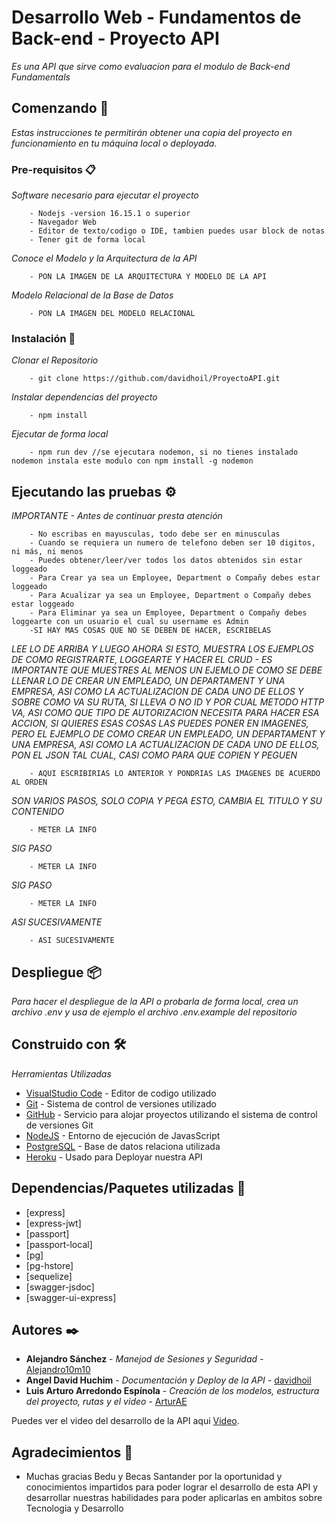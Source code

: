 # Desarrollo Web - Fundamentos de Back-end - Proyecto API

_Es una API que sirve como evaluacion para el modulo de Back-end Fundamentals_

## Comenzando 🚀

_Estas instrucciones te permitirán obtener una copia del proyecto en funcionamiento en tu máquina local o deployada._

### Pre-requisitos 📋

_Software necesario para ejecutar el proyecto_

```
    - Nodejs -version 16.15.1 o superior
    - Navegador Web
    - Editor de texto/codigo o IDE, tambien puedes usar block de notas
    - Tener git de forma local
```

_Conoce el Modelo y la Arquitectura de la API_

```
    - PON LA IMAGEN DE LA ARQUITECTURA Y MODELO DE LA API
```

_Modelo Relacional de la Base de Datos_

```
    - PON LA IMAGEN DEL MODELO RELACIONAL
```

### Instalación 🔧

_Clonar el Repositorio_

```
    - git clone https://github.com/davidhoil/ProyectoAPI.git
```

_Instalar dependencias del proyecto_

```
    - npm install
```

_Ejecutar de forma local_

```
    - npm run dev //se ejecutara nodemon, si no tienes instalado nodemon instala este modulo con npm install -g nodemon
```

## Ejecutando las pruebas ⚙️

_IMPORTANTE - Antes de continuar presta atención_

```
    - No escribas en mayusculas, todo debe ser en minusculas
    - Cuando se requiera un numero de telefono deben ser 10 digitos, ni más, ni menos
    - Puedes obtener/leer/ver todos los datos obtenidos sin estar loggeado
    - Para Crear ya sea un Employee, Department o Compañy debes estar loggeado
    - Para Acualizar ya sea un Employee, Department o Compañy debes estar loggeado
    - Para Eliminar ya sea un Employee, Department o Compañy debes loggearte con un usuario el cual su username es Admin
    -SI HAY MAS COSAS QUE NO SE DEBEN DE HACER, ESCRIBELAS
```

_LEE LO DE ARRIBA Y LUEGO AHORA SI ESTO, MUESTRA LOS EJEMPLOS DE COMO REGISTRARTE, LOGGEARTE Y HACER EL CRUD - ES IMPORTANTE QUE MUESTRES AL MENOS UN EJEMLO DE COMO SE DEBE LLENAR LO DE CREAR UN EMPLEADO, UN DEPARTAMENT Y UNA EMPRESA, ASI COMO LA ACTUALIZACION DE CADA UNO DE ELLOS Y SOBRE COMO VA SU RUTA, SI LLEVA O NO ID Y POR CUAL METODO HTTP VA, ASI COMO QUE TIPO DE AUTORIZACION NECESITA PARA HACER ESA ACCION, SI QUIERES ESAS COSAS LAS PUEDES PONER EN IMAGENES, PERO EL EJEMPLO DE COMO CREAR UN EMPLEADO, UN DEPARTAMENT Y UNA EMPRESA, ASI COMO LA ACTUALIZACION DE CADA UNO DE ELLOS, PON EL JSON TAL CUAL, CASI COMO PARA QUE COPIEN Y PEGUEN_

```
    - AQUI ESCRIBIRIAS LO ANTERIOR Y PONDRIAS LAS IMAGENES DE ACUERDO AL ORDEN
```

_SON VARIOS PASOS, SOLO COPIA Y PEGA ESTO, CAMBIA EL TITULO Y SU CONTENIDO_

```
    - METER LA INFO
```

_SIG PASO_

```
    - METER LA INFO
```

_SIG PASO_

```
    - METER LA INFO
```

_ASI SUCESIVAMENTE_

```
    - ASI SUCESIVAMENTE
```

## Despliegue 📦

_Para hacer el despliegue de la API o probarla de forma local, crea un archivo .env y usa de ejemplo el archivo .env.example del repositorio_

## Construido con 🛠️

_Herramientas Utilizadas_

- [VisualStudio Code](https://code.visualstudio.com/) - Editor de codigo utilizado
- [Git](https://git-scm.com/) - Sistema de control de versiones utilizado
- [GitHub](https://github.com/) - Servicio para alojar proyectos utilizando el sistema de control de versiones Git
- [NodeJS](https://nodejs.org/en/) - Entorno de ejecución de JavasScript
- [PostgreSQL](https://www.postgresql.org/) - Base de datos relaciona utilizada
- [Heroku](https://signup.heroku.com/login) - Usado para Deployar nuestra API

## Dependencias/Paquetes utilizadas 📌

- [express]
- [express-jwt]
- [passport]
- [passport-local]
- [pg]
- [pg-hstore]
- [sequelize]
- [swagger-jsdoc]
- [swagger-ui-express]

## Autores ✒️

- **Alejandro Sánchez** - _Manejod de Sesiones y Seguridad_ - [Alejandro10m10](https://github.com/Alejandro10m10)
- **Angel David Huchim** - _Documentación y Deploy de la API_ - [davidhoil](https://github.com/davidhoil)
- **Luis Arturo Arredondo Espínola** - _Creación de los modelos, estructura del proyecto, rutas y el video_ - [ArturAE](https://github.com/ArturAE)

Puedes ver el video del desarrollo de la API aqui [Video](hhttps://youtu.be/eKRC1o640F0).

## Agradecimientos 🎁

- Muchas gracias Bedu y Becas Santander por la oportunidad y conocimientos impartidos para poder lograr el desarrollo de esta API y desarrollar nuestras habilidades para poder aplicarlas en ambitos sobre Tecnologia y Desarrollo
